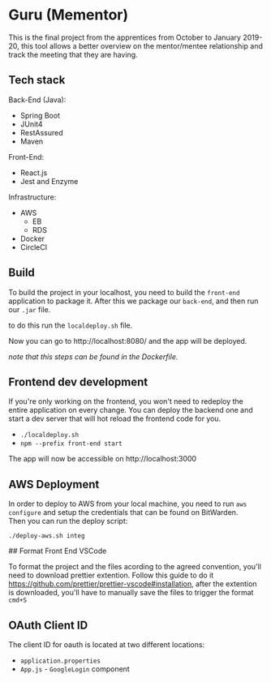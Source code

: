 # Guru (Mementor)

This is the final project from the apprentices from October to January 2019-20, this tool allows a better overview on the mentor/mentee relationship and track the meeting that they are having.

## Tech stack

Back-End (Java):
- Spring Boot
- JUnit4
- RestAssured
- Maven

Front-End:
- React.js
- Jest and Enzyme

Infrastructure:
- AWS
    - EB
    - RDS
- Docker
- CircleCI

## Build

To build the project in your localhost, you need to 
build the `front-end` application to package it. After this we package 
our `back-end`, and then run our `.jar` file.

to do this run the `localdeploy.sh` file.

Now you can go to http://localhost:8080/ and the app will be deployed.

_note that this steps can be found in the Dockerfile._

## Frontend dev development

If you're only working on the frontend, you won't need to redeploy the entire application on every change.
You can deploy the backend one and start a dev server that will hot reload the frontend code for you.

- `./localdeploy.sh`
- `npm --prefix front-end start`

The app will now be accessible on http://localhost:3000

## AWS Deployment

In order to deploy to AWS from your local machine, you need to run `aws configure` and setup the credentials that can
be found on BitWarden.  
Then you can run the deploy script:

`./deploy-aws.sh integ`

## Format Front End VSCode

To format the project and the files acording to the agreed convention, you'll need to download prettier extention. Follow this guide to do it https://github.com/prettier/prettier-vscode#installation, after the extention is downloaded, you'll have to manually save the files to trigger the format `cmd+S`

## OAuth Client ID

The client ID for oauth is located at two different locations:
- `application.properties`
- `App.js` - `GoogleLogin` component